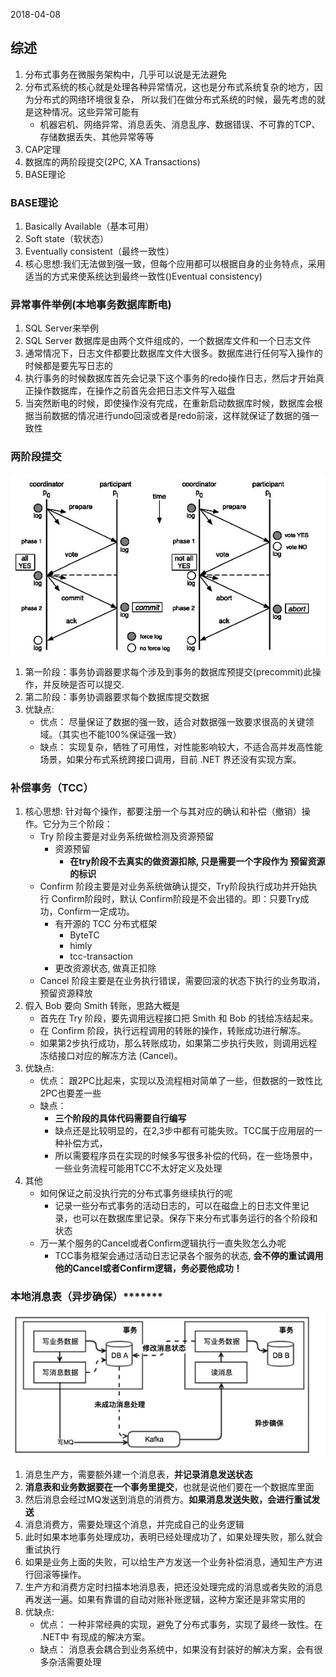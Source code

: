 2018-04-08

## 综述
1. 分布式事务在微服务架构中，几乎可以说是无法避免
2. 分布式系统的核心就是处理各种异常情况，这也是分布式系统复杂的地方，因为分布式的网络环境很复杂，
    所以我们在做分布式系统的时候，最先考虑的就是这种情况。这些异常可能有 
    - 机器宕机、网络异常、消息丢失、消息乱序、数据错误、不可靠的TCP、存储数据丢失、其他异常等等
3. CAP定理
4. 数据库的两阶段提交(2PC, XA Transactions)
5. BASE理论

### BASE理论
1. Basically Available（基本可用）
1. Soft state（软状态）
1. Eventually consistent（最终一致性）
2. 核心思想:我们无法做到强一致，但每个应用都可以根据自身的业务特点，采用适当的方式来使系统达到最终一致性()Eventual consistency)



### 异常事件举例(本地事务数据库断电) 
1. SQL Server来举例
2. SQL Server 数据库是由两个文件组成的，一个数据库文件和一个日志文件
3. 通常情况下，日志文件都要比数据库文件大很多。数据库进行任何写入操作的时候都是要先写日志的
3. 执行事务的时候数据库首先会记录下这个事务的redo操作日志，然后才开始真正操作数据库，在操作之前首先会把日志文件写入磁盘
3. 当突然断电的时候，即使操作没有完成，在重新启动数据库时候，数据库会根据当前数据的情况进行undo回滚或者是redo前滚，这样就保证了数据的强一致性

### 两阶段提交
![](1.jpg)

1. 第一阶段：事务协调器要求每个涉及到事务的数据库预提交(precommit)此操作，并反映是否可以提交.
1. 第二阶段：事务协调器要求每个数据库提交数据
2. 优缺点: 
    - 优点： 尽量保证了数据的强一致，适合对数据强一致要求很高的关键领域。（其实也不能100%保证强一致）
    - 缺点： 实现复杂，牺牲了可用性，对性能影响较大，不适合高并发高性能场景，如果分布式系统跨接口调用，目前 .NET 界还没有实现方案。
    

### 补偿事务（TCC）
1. 核心思想: 针对每个操作，都要注册一个与其对应的确认和补偿（撤销）操作。它分为三个阶段：
    - Try 阶段主要是对业务系统做检测及资源预留
        - 资源预留
            - **在try阶段不去真实的做资源扣除, 只是需要一个字段作为 预留资源的标识**
    - Confirm 阶段主要是对业务系统做确认提交，Try阶段执行成功并开始执行 Confirm阶段时，默认 Confirm阶段是不会出错的。即：只要Try成功，Confirm一定成功。
        - 有开源的 TCC 分布式框架
            - ByteTC
            - himly
            - tcc-transaction
        - 更改资源状态, 做真正扣除
    - Cancel 阶段主要是在业务执行错误，需要回滚的状态下执行的业务取消，预留资源释放
2. 假入 Bob 要向 Smith 转账，思路大概是
    - 首先在 Try 阶段，要先调用远程接口把 Smith 和 Bob 的钱给冻结起来。
    - 在 Confirm 阶段，执行远程调用的转账的操作，转账成功进行解冻。
    - 如果第2步执行成功，那么转账成功，如果第二步执行失败，则调用远程冻结接口对应的解冻方法 (Cancel)。   
3. 优缺点:
    - 优点： 跟2PC比起来，实现以及流程相对简单了一些，但数据的一致性比2PC也要差一些
    - 缺点： 
        - **三个阶段的具体代码需要自行编写**
        - 缺点还是比较明显的，在2,3步中都有可能失败。TCC属于应用层的一种补偿方式，
        - 所以需要程序员在实现的时候多写很多补偿的代码，在一些场景中，一些业务流程可能用TCC不太好定义及处理
4. 其他
    - 如何保证之前没执行完的分布式事务继续执行的呢
        - 记录一些分布式事务的活动日志的，可以在磁盘上的日志文件里记录，也可以在数据库里记录。保存下来分布式事务运行的各个阶段和状态
    - 万一某个服务的Cancel或者Confirm逻辑执行一直失败怎么办呢
        - TCC事务框架会通过活动日志记录各个服务的状态, **会不停的重试调用他的Cancel或者Confirm逻辑，务必要他成功！**

### 本地消息表（异步确保）*******
![](2.jpg)

1. 消息生产方，需要额外建一个消息表，**并记录消息发送状态**
2. **消息表和业务数据要在一个事务里提交**，也就是说他们要在一个数据库里面
3. 然后消息会经过MQ发送到消息的消费方。**如果消息发送失败，会进行重试发送**
4. 消息消费方，需要处理这个消息，并完成自己的业务逻辑
5. 此时如果本地事务处理成功，表明已经处理成功了，如果处理失败，那么就会重试执行
6. 如果是业务上面的失败，可以给生产方发送一个业务补偿消息，通知生产方进行回滚等操作。
7. 生产方和消费方定时扫描本地消息表，把还没处理完成的消息或者失败的消息再发送一遍。如果有靠谱的自动对账补账逻辑，这种方案还是非常实用的
8. 优缺点:
    - 优点： 一种非常经典的实现，避免了分布式事务，实现了最终一致性。在 .NET中 有现成的解决方案。
    - 缺点： 消息表会耦合到业务系统中，如果没有封装好的解决方案，会有很多杂活需要处理
